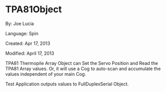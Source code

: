 # TPA81Object

By: Joe Lucia

Language: Spin

Created: Apr 17, 2013

Modified: April 17, 2013

TPA81 Thermopile Array Object can Set the Servo Position and Read the TPA81 Array values. Or, it will use a Cog to auto-scan and accumulate the values independent of your main Cog.

Test Application outputs values to FullDuplexSerial Object.
